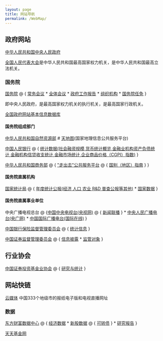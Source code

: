 ```yaml
---
layout: page
title: 网站导航
permalink: /WebMap/
---
```


## 政府网站

[中华人民共和国中央人民政府](http://www.gov.cn/index.htm)

[全国人民代表大会](http://www.npc.gov.cn/)是中华人民共和国最高国家权力机关，是中华人民共和国最高立法机关。

### 国务院
[国务院](http://www.gov.cn/guowuyuan/index.htm) @ { [常务会议](http://www.gov.cn/guowuyuan/gwy_cwh.htm) * [全体会议](http://www.gov.cn/guowuyuan/quantihui.htm) * [政府工作报告](http://www.gov.cn/guowuyuan/zfgzbg.htm) * [组织机构](http://www.gov.cn/guowuyuan/zuzhi.htm) * [国务院任免](http://www.gov.cn/xinwen/guowuyuanrenmian.htm) }

即中央人民政府，是最高国家权力机关的执行机关，是最高国家行政机关。

[全国政府网站基本信息数据库](https://zfwzzc.www.gov.cn/check_web/databaseInfo/index)

#### 国务院组成部门

[中华人民共和国自然资源部](http://www.mnr.gov.cn/) # [天地图](https://www.tianditu.gov.cn/)(国家地理信息公共服务平台)

[中国人民银行](http://www.pbc.gov.cn/) @ { [统计数据(社会融资规模,货币统计概览,金融业机构资产负债统计,金融机构信贷收支统计,金融市场统计,企业商品价格（CGPI）指数)](http://www.pbc.gov.cn/diaochatongjisi/116219/116319/index.html) }

[中华人民共和国商务部](http://www.mofcom.gov.cn/) @ { ["走出去"公共服务平台](http://fec.mofcom.gov.cn/) @ { [国别（地区）指南](http://fec.mofcom.gov.cn/article/gbdqzn/index.shtml) } }

#### 国务院直属机构

[国家统计局](http://www.stats.gov.cn/) @ { [年度统计公报(经济 人口 农业 R&D 普查公报等其他)](http://www.stats.gov.cn/tjsj/tjgb/ndtjgb/) * [国家数据](https://data.stats.gov.cn/index.htm) }

#### 国务院直属事业单位

中央广播电视总台 @ {[中国中央电视台(央视网)](https://www.cctv.com/) @ { [新闻联播](https://tv.cctv.com/lm/xwlb/index.shtml) } * [中央人民广播电台(央广网)](http://www.cnr.cn/) * [中国国际广播电台(国际在线)](http://www.cri.cn/) }

[中国银行保险监督管理委员会](https://www.cbirc.gov.cn/cn/view/pages/index/index.html) @ { [统计信息](https://www.cbirc.gov.cn/cn/view/pages/ItemList.html?itemPId=953&itemId=954&itemUrl=ItemListRightList.html&itemName=%E7%BB%9F%E8%AE%A1%E4%BF%A1%E6%81%AF) }

[中国证券监督管理委员会](http://www.csrc.gov.cn/pub/newsite/) @ { [信息披露](http://eid.csrc.gov.cn/) * [监管对象](http://www.csrc.gov.cn/pub/newsite/zjjg/hfjgml/xqhfjgml/) }

## 行业协会

[中国证券投资基金业协会](https://www.amac.org.cn/) @ { [研究与统计](https://www.amac.org.cn/researchstatistics/datastatistics/comprehensive/) }

## 网站快链

[云媒体](https://laosheng.top/fly/) 中国333个地级市的报纸电子版和电视直播网址

### 数据

[东方财富数据中心](http://data.eastmoney.com/) @ { [经济数据](http://data.eastmoney.com/cjsj/cpi.html) * [新股数据](http://data.eastmoney.com/xg/) @ { [可转债](https://data.eastmoney.com/kzz/default.html) } * [研究报告](http://data.eastmoney.com/report/) }

[天天基金网](https://www.1234567.com.cn/)